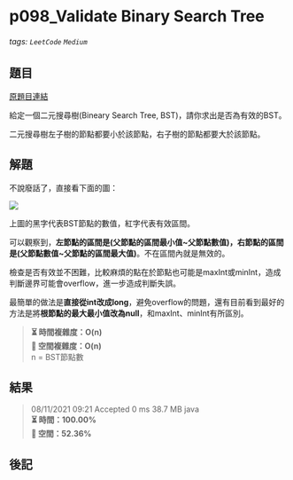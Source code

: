 # p098_Validate Binary Search Tree

###### tags: `LeetCode` `Medium`

## 題目
[原題目連結](https://leetcode.com/problems/validate-binary-search-tree/)

給定一個二元搜尋樹(Bineary Search Tree, BST)，請你求出是否為有效的BST。

二元搜尋樹左子樹的節點都要小於該節點，右子樹的節點都要大於該節點。

## 解題
不說廢話了，直接看下面的圖：

![](https://i.imgur.com/viLEmgJ.jpg)

上圖的黑字代表BST節點的數值，紅字代表有效區間。

可以觀察到，**左節點的區間是(父節點的區間最小值\~父節點數值)，右節點的區間是(父節點數值\~父節點的區間最大值)**。不在區間內就是無效的。

檢查是否有效並不困難，比較麻煩的點在於節點也可能是maxInt或minInt，造成判斷邊界可能會overflow，進一步造成判斷失誤。

最簡單的做法是**直接從int改成long**，避免overflow的問題，還有目前看到最好的方法是將**根節點的最大最小值改為null**，和maxInt、minInt有所區別。

> **⏳ 時間複雜度：O(n)**  
> **💾 空間複雜度：O(n)**  
> n = BST節點數

## 結果
> 08/11/2021 09:21	Accepted	0 ms	38.7 MB	java  
> **⏳ 時間：100.00%**  
> **💾 空間：52.36%**  

## 後記